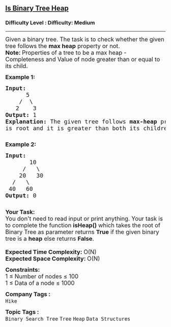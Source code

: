 <h2><a href="https://www.geeksforgeeks.org/problems/is-binary-tree-heap/0">Is Binary Tree Heap</a></h2><h3>Difficulty Level : Difficulty: Medium</h3><hr><div class="problems_problem_content__Xm_eO"><p><span style="font-size:18px">Given a binary tree. The task is to check whether the given tree follows the&nbsp;<strong>max heap</strong> property or not.<br>
<strong>Note:&nbsp;</strong>Properties of a tree to be a max heap - Completeness and Value of node greater than or equal to its child.</span></p>

<p><span style="font-size:18px"><strong>Example 1:</strong></span></p>

<pre><span style="font-size:18px"><strong>Input:
</strong>&nbsp;&nbsp;&nbsp;&nbsp;&nbsp; 5
 &nbsp;&nbsp;&nbsp;/  \
&nbsp;&nbsp; 2    3
<strong>Output: </strong>1
<strong>Explanation:</strong>&nbsp;The given tree follows <strong>max-heap</strong>&nbsp;property since 5,
is root and it is greater than both its children.
</span>
</pre>

<p><span style="font-size:18px"><strong>Example 2:</strong></span></p>

<pre><span style="font-size:18px"><strong>Input:
</strong>&nbsp;&nbsp;&nbsp;&nbsp;&nbsp;&nbsp;&nbsp;10
 &nbsp;&nbsp;&nbsp;&nbsp;/&nbsp;&nbsp; \
 &nbsp;&nbsp;&nbsp;20&nbsp;&nbsp; 30 
&nbsp;&nbsp;/&nbsp;&nbsp; \
 40&nbsp;&nbsp; 60
<strong>Output:</strong> 0</span></pre>

<p><br>
<span style="font-size:18px"><strong>Your Task:</strong><br>
You don't need to read input or print anything. Your task is to complete the&nbsp;function <strong>isHeap()</strong>&nbsp;which takes the root of Binary Tree as parameter returns <strong>True</strong> if the given binary tree is a&nbsp;<strong>heap</strong>&nbsp;else&nbsp;returns <strong>False</strong>.<br>
<br>
<strong>Expected Time Complexity: </strong>O(N)<br>
<strong>Expected Space Complexity: </strong>O(N)</span></p>

<p><span style="font-size:18px"><strong>Constraints:</strong><br>
1 ≤ Number of nodes ≤ 100<br>
1 ≤ Data of a node ≤ 1000</span></p>
</div><p><span style=font-size:18px><strong>Company Tags : </strong><br><code>Hike</code>&nbsp;<br><p><span style=font-size:18px><strong>Topic Tags : </strong><br><code>Binary Search Tree</code>&nbsp;<code>Tree</code>&nbsp;<code>Heap</code>&nbsp;<code>Data Structures</code>&nbsp;